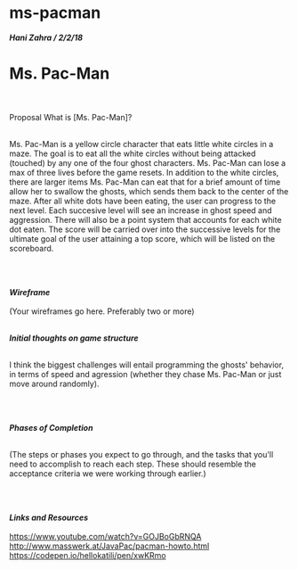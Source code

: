 # ms-pacman

***Hani Zahra / 2/2/18***

<h1>Ms. Pac-Man</h1> <br><br>
Proposal
What is [Ms. Pac-Man]? <br><br>
<p>Ms. Pac-Man is a yellow circle character that eats little white circles in a maze. The goal is to eat all the white circles without being attacked (touched) by any one of the four ghost characters. Ms. Pac-Man can lose a max of three lives before the game resets. In addition to the white circles, there are larger items Ms. Pac-Man can eat that for a brief amount of time allow her to swallow the ghosts, which sends them back to the center of the maze. After all white dots have been eating, the user can progress to the next level. Each succesive level will see an increase in ghost speed and aggression. There will also be a point system that accounts for each white dot eaten. The score will be carried over into the successive levels for the ultimate goal of the user attaining a top score, which will be listed on the scoreboard.</p><br><br>

***Wireframe*** <br><br>
(Your wireframes go here. Preferably two or more)<br><br>

***Initial thoughts on game structure*** <br><br>
<p>I think the biggest challenges will entail programming the ghosts' behavior, in terms of speed and agression (whether they chase Ms. Pac-Man or just move around randomly).</p><br><br> 

***Phases of Completion*** <br><br>
<p>(The steps or phases you expect to go through, and the tasks that you'll need to accomplish to reach each step. These should resemble the acceptance criteria we were working through earlier.)</p><br><br>

***Links and Resources*** <br><br>
https://www.youtube.com/watch?v=GOJBoGbRNQA <br>
http://www.masswerk.at/JavaPac/pacman-howto.html <br>
https://codepen.io/hellokatili/pen/xwKRmo
